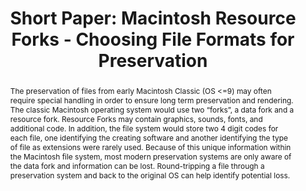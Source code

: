 ---
abstract: The preservation of files from early Macintosh Classic (OS <=9) may often
  require special handling in order to ensure long term preservation and rendering.
  The classic Macintosh operating system would use two “forks”, a data fork and a
  resource fork. Resource Forks may contain graphics, sounds, fonts, and additional
  code. In addition, the file system would store two 4 digit codes for each file,
  one identifying the creating software and another identifying the type of file as
  extensions were rarely used. Because of this unique information within the Macintosh
  file system, most modern preservation systems are only aware of the data fork and
  information can be lost. Round-tripping a file through a preservation system and
  back to the original OS can help identify potential loss.
creators:
- Thorsted, Tyler
date: null
document_url: https://az659834.vo.msecnd.net/eventsairwesteuprod/production-inconference-public/f7e31bd0cd2549b7bb61d9d230a67527
grand_parent: iPRES
institutions:
- Church of Jesus Christ of Latter-day Saints
keywords:
- resource fork
- hfs
- risk
- finder
landing_page_url: null
language: eng
layout: publication
license: CC-BY 4.0 International
notes_url: null
parent: iPRES 2022
publication_type: short paper
size: null
slides_url: null
source_name: iPRES
stream_url: null
title: 'Short Paper: Macintosh Resource Forks - Choosing File Formats for Preservation'
year: 2022
---